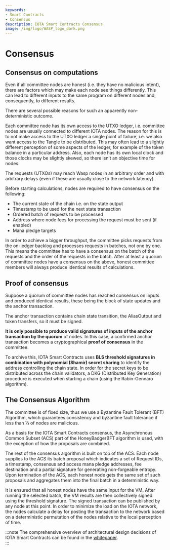 ```yaml
---
keywords:
- Smart Contracts
- Consensus
description: IOTA Smart Contracts Consensus
image: /img/logo/WASP_logo_dark.png
---
```

# Consensus

## Consensus on computations

Even if all committee nodes are honest (i.e. they have no malicious intent), there are factors which may make each node see things differently. This can lead to different inputs to the same program on different nodes and, consequently, to different results.

There are several possible reasons for such an apparently non-deterministic outcome.

Each committee node has its own access to the UTXO ledger, i.e. committee nodes are usually connected to different IOTA nodes. The reason for this is to not make access to the UTXO ledger a single point of failure, i.e. we also want access to the Tangle to be distributed. This may often lead to a slightly different perception of some aspects of the ledger, for example of the token balance in a particular address. Also, each node has its own local clock and those clocks may be slightly skewed, so there isn’t an objective time for nodes.

The requests (UTXOs) may reach Wasp nodes in an arbitrary order and with arbitrary delays (even if these are usually close to the network latency).

Before starting calculations, nodes are required to have consensus on the following:

- The current state of the chain i.e. on the state output
- Timestamp to be used for the next state transaction
- Ordered batch of requests to be processed
- Address where node fees for processing the request must be sent (if enabled)
- Mana pledge targets

In order to achieve a bigger throughput, the committee picks requests from the on-ledger backlog and processes requests in batches, not one by one. This means the committee has to have a consensus on the batch of the requests and the order of the requests in the batch. After at least a quorum of committee nodes have a consensus on the above, honest committee members will always produce identical results of calculations.

## Proof of consensus

Suppose a quorum of committee nodes has reached consensus on inputs and produced identical results, these being the block of state updates and the anchor transaction.

The anchor transaction contains chain state transition, the AliasOutput and token transfers, so it must be signed.

**It is only possible to produce valid signatures of inputs of the anchor transaction by the quorum** of nodes. In this case, a confirmed anchor transaction becomes a cryptographical **proof of consensus** in the committee.  

To archive this, IOTA Smart Contracts uses **BLS threshold signatures in combination with polynomial (Shamir) secret sharing** to identify the address controlling the chain state. In order for the secret keys to be distributed across the chain validators, a DKG (Distributed Key Generation) procedure is executed when starting a chain (using the Rabin-Gennaro algorithm).

## The Consensus Algorithm

The committee is of fixed size, thus we use a Byzantine Fault Tolerant (BFT) Algorithm, which guarantees consistency and byzantine fault tolerance if less than ⅓ of nodes are malicious.

As a basis for the IOTA Smart Contracts consensus, the Asynchronous Common Subset (ACS) part of the HoneyBadgerBFT algorithm is used, with the exception of how the proposals are combined.

The rest of the consensus algorithm is built on top of the ACS. Each node supplies to the ACS its batch proposal which indicates a set of Request IDs, a timestamp, consensus and access mana pledge addresses, fee destination and a partial signature for generating non-forgeable entropy. Upon termination of the ACS, each honest node gets the same set of such proposals and aggregates them into the final batch in a deterministic way.

It is ensured that all honest nodes have the same input for the VM. After running the selected batch, the VM results are then collectively signed using the threshold signature. The signed transaction can be published by any node at this point. In order to minimize the load on the IOTA network, the nodes calculate a delay for posting the transaction to the network based on a deterministic permutation of the nodes relative to the local perception of time.

:::note
The comprehensive overview of architectural design decisions of IOTA Smart Contracts can be found in the
[whitepaper](https://github.com/iotaledger/wasp/raw/master/documentation/ISC_WP_Nov_10_2021.pdf).  
:::
